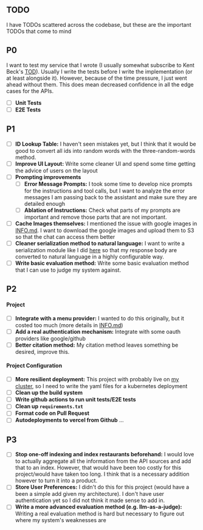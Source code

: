 ## TODO

I have TODOs scattered across the codebase, but these are the important TODOs that come to mind

## P0
I want to test my service that I wrote (I usually somewhat subscribe to Kent Beck's [TOD](https://www.oreilly.com/library/view/test-driven-development/0321146530/)). Usually I write the tests before I write the implementation (or at least alongside it). However, because of the time pressure, I just went ahead without them. This does mean decreased confidence in all the edge cases for the APIs.

- [ ] **Unit Tests**
- [ ] **E2E Tests**

## P1
- [ ] **ID Lookup Table:** I haven't seen mistakes yet, but I think that it would be good to convert all ids into random words with the three-random-words method.
- [ ] **Improve UI Layout:** Write some cleaner UI and spend some time getting the advice of users on the layout
- [ ] **Prompting improvements** 
  - [ ] **Error Message Prompts:** I took some time to develop nice prompts for the instructions and tool calls, but I want to analyze the error messages I am passing back to the assistant and make sure they are detailed enough
  - [ ] **Ablation of Instructions:** Check what parts of my prompts are important and remove those parts that are not important.
- [ ] **Cache Images themselves:** I mentioned the issue with google images in [INFO.md](https://github.com/sachiniyer/meal-finder/blob/master/INFO.md#qa). I want to download the google images and upload them to S3 so that the chat can access them better
- [ ] **Cleaner serialization method to natural language:** I want to write a serialization module like I did [here](https://github.com/sachiniyer/order-assistant/blob/e2ec02e586aec6724cc3b706293bfcaf1f8d1d26/src/order.rs#L26) so that my response body are converted to natural language in a highly configurable way.
- [ ] **Write basic evaluation method:** Write some basic evaluation method that I can use to judge my system against.

## P2
#### Project
- [ ] **Integrate with a menu provider:** I wanted to do this originally, but it costed too much (more details in [INFO.md](https://github.com/sachiniyer/meal-finder/blob/master/INFO.md#qa))
- [ ] **Add a real authentication mechanism:** Integrate with some oauth providers like google/github
- [ ] **Better citation method:** My citation method leaves something be desired, improve this.

#### Project Configuration
- [ ] **More resilient deployment:** This project with probably live on [my cluster](https://wiki.sachiniyer.com/#!index.md), so I need to write the yaml files for a kubernetes deployment
- [ ] **Clean up the build system**
- [ ] **Write github actions to run unit tests/E2E tests** 
- [ ] **Clean up `requirements.txt`**
- [ ] **Format code on Pull Request**
- [ ] **Autodeployments to vercel from Github**
...

## P3
- [ ] **Stop one-off indexing and index restaurants beforehand:** I would love to actually aggregate all the information from the API sources and add that to an index. However, that would have been too costly for this project/would have taken too long. I think that is a necessary addition however to turn it into a product.
- [ ] **Store User Preferences:** I didn't do this for this project (would have a been a simple add given my architecture). I don't have user authentication yet so I did not think it made sense to add in.
- [ ] **Write a more advanced evaluation method (e.g. llm-as-a-judge):** Writing a real evaluation method is hard but necessary to figure out where my system's weaknesses are
